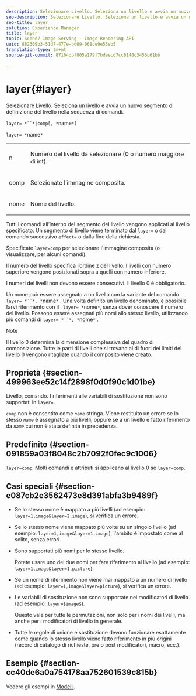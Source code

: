 ```yaml
---
description: Selezionare Livello. Seleziona un livello e avvia un nuovo segmento di definizione del livello nella sequenza di comandi.
seo-description: Selezionare Livello. Seleziona un livello e avvia un nuovo segmento di definizione del livello nella sequenza di comandi.
seo-title: layer
solution: Experience Manager
title: layer
topic: Scene7 Image Serving - Image Rendering API
uuid: 882309b3-51d7-477e-bd09-068ce9e55eb5
translation-type: tm+mt
source-git-commit: 87164dbf805a179f7bdeecd7cc6140c3456b61bb

---
```



# layer{#layer}

Selezionare Livello. Seleziona un livello e avvia un nuovo segmento di definizione del livello nella sequenza di comandi.

`layer= *``*|comp[, *`name`*]`

`layer= *`name`*`

<table id="simpletable_22DE3365A6454949B0D30C6D7110476E"> 
 <tr class="strow"> 
  <td class="stentry"> <p><span class="codeph"> <span class="varname"> n</span></span> </p></td> 
  <td class="stentry"> <p>Numero del livello da selezionare (0 o numero maggiore di int). </p></td> 
 </tr> 
 <tr class="strow"> 
  <td class="stentry"> <p><span class="codeph"> comp</span> </p></td> 
  <td class="stentry"> <p>Selezionate l’immagine composita. </p></td> 
 </tr> 
 <tr class="strow"> 
  <td class="stentry"> <p><span class="codeph"> <span class="varname"> nome</span></span> </p></td> 
  <td class="stentry"> <p>Nome del livello. </p></td> 
 </tr> 
</table>

Tutti i comandi all’interno del segmento del livello vengono applicati al livello specificato. Un segmento di livello viene terminato dal `layer=` o dal comando successivo `effect=` o dalla fine della richiesta.

Specificate `layer=comp` per selezionare l&#39;immagine composita (o visualizzare, per alcuni comandi).

Il numero del livello specifica l’ordine z del livello. I livelli con numero superiore vengono posizionati sopra a quelli con numero inferiore.

I numeri dei livelli non devono essere consecutivi. Il livello 0 è obbligatorio.

Un nome può essere assegnato a un livello con la variante del comando `layer= *``*, *`name`*` . Una volta definito un livello denominato, è possibile farvi riferimento con il ` layer= *`nome`*`, senza dover conoscere il numero del livello. Possono essere assegnati più nomi allo stesso livello, utilizzando più comandi di `layer= *``*, *`nome`*` .

>[!NOTE]
>
>Il livello 0 determina la dimensione complessiva del quadro di composizione. Tutte le parti di livelli che si trovano al di fuori dei limiti del livello 0 vengono ritagliate quando il composito viene creato.

## Proprietà {#section-499963ee52c14f2898f0d0f90c1d01be}

Livello, comando. I riferimenti alle variabili di sostituzione non sono supportati in `layer=`.

`comp` non è consentito come *`name`* stringa. Viene restituito un errore se lo stesso *`name`* è assegnato a più livelli, oppure se a un livello è fatto riferimento da *`name`* cui non è stata definita in precedenza.

## Predefinito {#section-091859a03f8048c2b7092f0fec9c1006}

`layer=comp`. Molti comandi e attributi si applicano al livello 0 se `layer=comp`.

## Casi speciali {#section-e087cb2e3562473e8d391abfa3b9489f}

* Se lo stesso nome è mappato a più livelli (ad esempio: `layer=1,image&layer=2,image`), si verifica un errore.
* Se lo stesso nome viene mappato più volte su un singolo livello (ad esempio: `layer=1,image&layer=1,image`), l&#39;ambito è impostato come al solito, senza errori.
* Sono supportati più nomi per lo stesso livello.

   Potete usare uno dei due nomi per fare riferimento al livello (ad esempio: `layer=1,image&layer=1,picture`).
* Se un nome di riferimento non viene mai mappato a un numero di livello (ad esempio: `layer=1,image&layer=picture`), si verifica un errore.
* Le variabili di sostituzione non sono supportate nei modificatori di livello (ad esempio: `layer=$image$`).

   Questo vale per tutte le permutazioni, non solo per i nomi dei livelli, ma anche per i modificatori di livello in generale.

* Tutte le regole di unione e sostituzione devono funzionare esattamente come quando lo stesso livello viene fatto riferimento in più origini (record di catalogo di richieste, pre o post modificatori, macro, ecc.).

## Esempio {#section-cc40de6a0a754178aa752601539c815b}

Vedere gli esempi in [Modelli](../../../../../is-api/http-ref/image-serving-api-ref/c-http-protocol-reference/c-templates/c-templates.md#concept-3cd2d2adae0e41b2979b9640244d4d3e).
